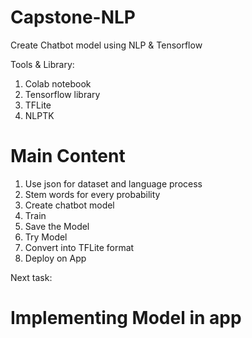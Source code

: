 # Capstone-NLP 
Create Chatbot model using NLP & Tensorflow

Tools & Library:
  1. Colab notebook
  2. Tensorflow library
  3. TFLite
  4. NLPTK


# Main Content
  1. Use json for dataset and language process
  2. Stem words for every probability
  3. Create chatbot model
  4. Train
  5. Save the Model
  6. Try Model
  7. Convert into TFLite format
  8. Deploy on App

Next task: 
  # Implementing Model in app
